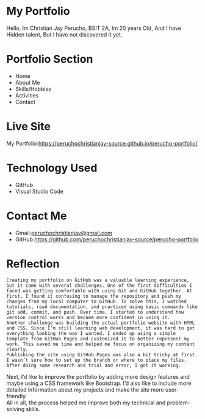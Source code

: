 # My Portfolio
Hello, Im Christian Jay Perucho, BSIT 2A, Im 20 years Old, And I have Hidden talent, But I have not discovered it yet.
# Portfolio Section
* Home
* About Me
* Skills/Hobbies
* Activities
* Contact
# Live Site
My Portfolio:https://peruchochristianjay-source.github.io/perucho-portfolio/
# Technology Used
* GitHub
* Visual Studio Code
# Contact Me
* Gmail:peruchochristianjay@gmail.com
* GitHub:https://github.com/peruchochristianjay-source/perucho-portfolio
# Reflection
    Creating my portfolio on GitHub was a valuable learning experience, but it came with several challenges. One of the first difficulties I faced was getting comfortable with using Git and GitHub together. At first, I found it confusing to manage the repository and push my changes from my local computer to GitHub. To solve this, I watched tutorials, read documentation, and practiced using basic commands like git add, commit, and push. Over time, I started to understand how version control works and became more confident in using it.
    Another challenge was building the actual portfolio website with HTML and CSS. Since I’m still learning web development, it was hard to get everything looking the way I wanted. I ended up using a simple template from GitHub Pages and customized it to better represent my work. This saved me time and helped me focus on organizing my content clearly.
    Publishing the site using GitHub Pages was also a bit tricky at first. I wasn’t sure how to set up the branch or where to place my files. After doing some research and trial and error, I got it working.
Next, I’d like to improve the portfolio by adding more design features and maybe using a CSS framework like Bootstrap. I’d also like to include more detailed information about my projects and make the site more user-friendly.  
All in all, the process helped me improve both my technical and problem-solving skills.
